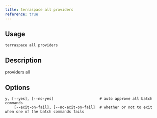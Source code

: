 ```yaml
---
title: terraspace all providers
reference: true
---
```


## Usage

    terraspace all providers

## Description

providers all


## Options

```
y, [--yes], [--no-yes]                     # auto approve all batch commands
    [--exit-on-fail], [--no-exit-on-fail]  # whether or not to exit when one of the batch commands fails
```

